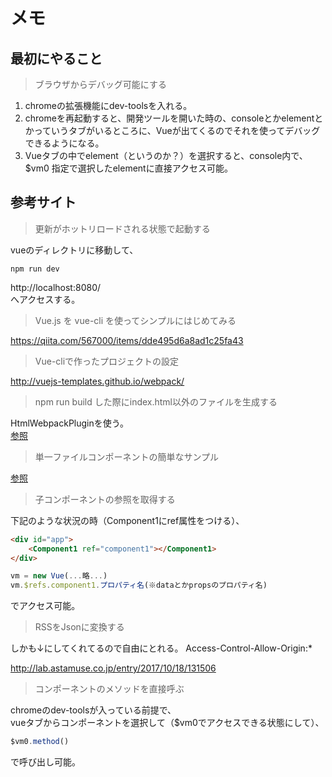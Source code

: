 # メモ

## 最初にやること

> ブラウザからデバッグ可能にする

1. chromeの拡張機能にdev-toolsを入れる。  
1. chromeを再起動すると、開発ツールを開いた時の、consoleとかelementとかっていうタブがいるところに、Vueが出てくるのでそれを使ってデバッグできるようになる。  
1. Vueタブの中でelement（というのか？）を選択すると、console内で、$vm0 指定で選択したelementに直接アクセス可能。  

## 参考サイト

> 更新がホットリロードされる状態で起動する

vueのディレクトリに移動して、
```
npm run dev
```
http://localhost:8080/  
へアクセスする。  

> Vue.js を vue-cli を使ってシンプルにはじめてみる

https://qiita.com/567000/items/dde495d6a8ad1c25fa43

> Vue-cliで作ったプロジェクトの設定

http://vuejs-templates.github.io/webpack/

>  npm run build した際にindex.html以外のファイルを生成する

HtmlWebpackPluginを使う。  
[参照](https://github.com/KosigayaSuguru/vue-test/commit/db363e6945f522631ac1fe9a15dcbcba20f9fb43)  

> 単一ファイルコンポーネントの簡単なサンプル

[参照](https://github.com/KosigayaSuguru/vue-test/commit/673b95a38bb5e0863c791c87baf4f34ac5c3978f)  

> 子コンポーネントの参照を取得する

下記のような状況の時（Component1にref属性をつける）、
```HTML
<div id="app">
    <Component1 ref="component1"></Component1>
</div>
```

```javascript
vm = new Vue(...略...)
vm.$refs.component1.プロパティ名(※dataとかpropsのプロパティ名)
```
でアクセス可能。

> RSSをJsonに変換する

しかも↓にしてくれてるので自由にとれる。
Access-Control-Allow-Origin:*

http://lab.astamuse.co.jp/entry/2017/10/18/131506

> コンポーネントのメソッドを直接呼ぶ

chromeのdev-toolsが入っている前提で、  
vueタブからコンポーネントを選択して（$vm0でアクセスできる状態にして）、  
```javascript
$vm0.method()
```
で呼び出し可能。  
